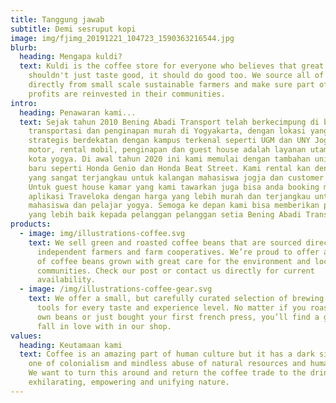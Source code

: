 ```yaml
---
title: Tanggung jawab
subtitle: Demi sesruput kopi
image: img/fjimg_20191221_104723_1590363216544.jpg
blurb:
  heading: Mengapa kuldi?
  text: Kuldi is the coffee store for everyone who believes that great coffee
    shouldn't just taste good, it should do good too. We source all of our beans
    directly from small scale sustainable farmers and make sure part of the
    profits are reinvested in their communities.
intro:
  heading: Penawaran kami...
  text: Sejak tahun 2010 Bening Abadi Transport telah berkecimpung di bidang
    transportasi dan penginapan murah di Yogyakarta, dengan lokasi yang
    strategis berdekatan dengan kampus terkenal seperti UGM dan UNY Jogja. Sewa
    motor, rental mobil, penginapan dan guest house adalah layanan utama kami di
    kota yogya. Di awal tahun 2020 ini kami memulai dengan tambahan unit motor
    baru seperti Honda Genio dan Honda Beat Street. Kami rental kan dengan harga
    yang sangat terjangkau untuk kalangan mahasiswa jogja dan customer umum.
    Untuk guest house kamar yang kami tawarkan juga bisa anda booking melalui
    aplikasi Traveloka dengan harga yang lebih murah dan terjangkau untuk
    mahasiswa dan pelajar yogya. Semoga ke depan kami bisa memberikan pelayanan
    yang lebih baik kepada pelanggan pelanggan setia Bening Abadi Transport.👋
products:
  - image: img/illustrations-coffee.svg
    text: We sell green and roasted coffee beans that are sourced directly from
      independent farmers and farm cooperatives. We’re proud to offer a variety
      of coffee beans grown with great care for the environment and local
      communities. Check our post or contact us directly for current
      availability.
  - image: /img/illustrations-coffee-gear.svg
    text: We offer a small, but carefully curated selection of brewing gear and
      tools for every taste and experience level. No matter if you roast your
      own beans or just bought your first french press, you’ll find a gadget to
      fall in love with in our shop.
values:
  heading: Keutamaan kami
  text: Coffee is an amazing part of human culture but it has a dark side too –
    one of colonialism and mindless abuse of natural resources and human lives.
    We want to turn this around and return the coffee trade to the drink’s
    exhilarating, empowering and unifying nature.
---
```

